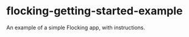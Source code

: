 flocking-getting-started-example
================================

An example of a simple Flocking app, with instructions.
